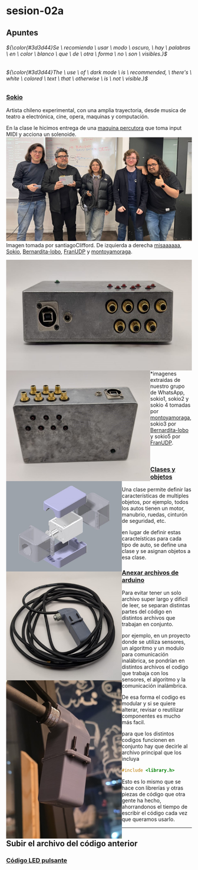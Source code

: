 # sesion-02a

## Apuntes
###### ${\color{#3d3d44}Se \ recomienda \ usar \ modo \ oscuro, \ hay \ palabras \ en \ color \ blanco \ que \ de \ otra \ forma \ no \ son \ visibles.}$ <br/>
###### ${\color{#3d3d44}The \ use \ of \ dark mode \ is \ recommended, \ there's \ white \ colored \ text \ that \ otherwise \ is \ not \ visible.}$ <br/>

### [Sokio](https://pueblonuevo.cl/bios/sokio/)
Artista chileno experimental, con una amplia trayectoria, desde musica de teatro a electrónica, cine, opera, maquinas y computación. 

En la clase le hicimos entrega de una [maquina percutora](https://www.instagram.com/piruetas.xyz/p/DNPBPs8v-Ra/) que toma input MIDI y acciona un solenoide. 
<img src="./imagenes/entregaSokio.jpg" alt="Entrega de la maquina percutora a Sokio"> Imagen tomada por santiagoClifford. De izquierda a derecha [misaaaaaa](https://github.com/misaaaaaa), [Sokio](https://www.instagram.com/sokio/), [Bernardita-lobo](https://github.com/Bernardita-lobo), [FranUDP](https://github.com/FranUDP) y [montoyamoraga](https://github.com/montoyamoraga). <br/>

<img align="left" src="./imagenes/sokio1.jpg" alt="Maquina percutora" height=300> 

<img align="left" src="./imagenes/sokio2.jpg" alt="Maquina percutora" height=300>

<img align="left" src="./imagenes/sokio3.jpg" alt="CAD solenoide" width=314>

<img align="left" src="./imagenes/sokio4.jpg" alt="Solenoide" width=314>

<img align="left" src="./imagenes/sokio5.jpg" alt="Solenoide" width=314> *imagenes extraidas de nuestro grupo de WhatsApp, sokio1, sokio2 y sokio 4 tomadas por [montoyamoraga](https://github.com/montoyamoraga), sokio3 por [Bernardita-lobo](https://github.com/Bernardita-lobo) y sokio5 por [FranUDP](https://github.com/FranUDP). 

<br>

### [Clases y objetos](https://www.youtube.com/watch?v=_8H2n0nDfd4)

Una clase permite definir las características de multiples objetos, por ejemplo, todos los autos tienen un motor, manubrio, ruedas, cinturón de seguridad, etc.

en lugar de definir estas caracteísticas para cada tipo de auto, se define una clase y se asignan objetos a esa clase.

### [Anexar archivos de arduino](https://youtu.be/HtYlQXt14zU?si=D9nGCln6XQFocKOa&t=143)

Para evitar tener un solo archivo super largo y dificil de leer, se separan distintas partes del código en distintos archivos que trabajan en conjunto.

 por ejemplo, en un proyecto donde se utiliza sensores, un algoritmo y un modulo para comunicación inalábrica, se pondrían en distintos archivos el codigo que trabaja con los sensores, el algoritmo y la comunicación inalámbrica.

 De esa forma el codigo es modular y si se quiere alterar, revisar o reutilizar componentes es mucho más facil.

 para que los distintos codigos funcionen en conjunto hay que decirle al archivo principal que los incluya

 ````cpp
#include <library.h>
 ````

 Esto es lo mismo que se hace con librerías y otras piezas de código que otra gente ha hecho, ahorrandonos el tiempo de escribir el código cada vez que queramos usarlo.

-----------------------------------------------------------------------------------------------------------
## Subir el archivo del código anterior <!-- TEXT -->
### [Código LED pulsante](./arduino/LED_Pulse/)

